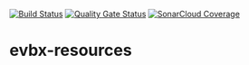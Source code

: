 [![Build Status](https://travis-ci.org/klindziukp/automation-portal.svg?branch=master)](https://travis-ci.org/klindziukp/evbx-resources)
[![Quality Gate Status](https://sonarcloud.io/component_measures?id=klindziukp_evbx-resources&metric=alert_status)](https://sonarcloud.io/dashboard?id=klindziukp_evbx-resources)
[![SonarCloud Coverage](https://sonarcloud.io/component_measures?id=klindziukp_evbx-resources&metric=coverage)](https://sonarcloud.io/dashboard?id=klindziukp_evbx-resources)

# evbx-resources
